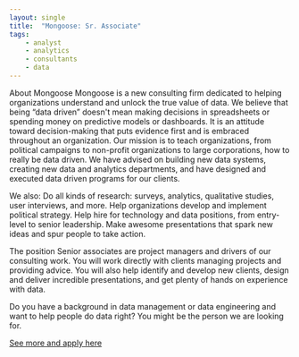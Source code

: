 ```yaml
---
layout: single
title:  "Mongoose: Sr. Associate"
tags: 
    - analyst
    - analytics
    - consultants
    - data
---
```


About Mongoose
Mongoose is a new consulting firm dedicated to helping organizations understand and unlock the true value of data.
We believe that being “data driven” doesn't mean making decisions in spreadsheets or spending money on predictive models or dashboards. It is an attitude toward decision-making that puts evidence first and is embraced throughout an organization.
Our mission is to teach organizations, from political campaigns to non-profit organizations to large corporations, how to really be data driven. We have advised on building new data systems, creating new data and analytics departments, and have designed and executed data driven programs for our clients.

We also:
Do all kinds of research: surveys, analytics, qualitative studies, user interviews, and more.
Help organizations develop and implement political strategy.
Help hire for technology and data positions, from entry-level to senior leadership.
Make awesome presentations that spark new ideas and spur people to take action.

The position
Senior associates are project managers and drivers of our consulting work. You will work directly with clients managing projects and providing advice. You will also help identify and develop new clients, design and deliver incredible presentations, and get plenty of hands on experience with data.

Do you have a background in data management or data engineering and want to help people do data right? You might be the person we are looking for.

[See more and apply here](https://mongoose.breezy.hr/p/b7af0d491ce1-senior-associate)

